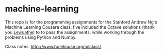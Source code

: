 # machine-learning
This repo is for the programming assignments for the Stanford Andrew Ng's Machine Learning Cousera class. 
I've included the Octave solutions (thank you [Lewuathe](https://github.com/Lewuathe/cousera-assignment)) to to pass the assignments, while working through the problems using Python and Numpy.

Class notes:
http://www.holehouse.org/mlclass/
